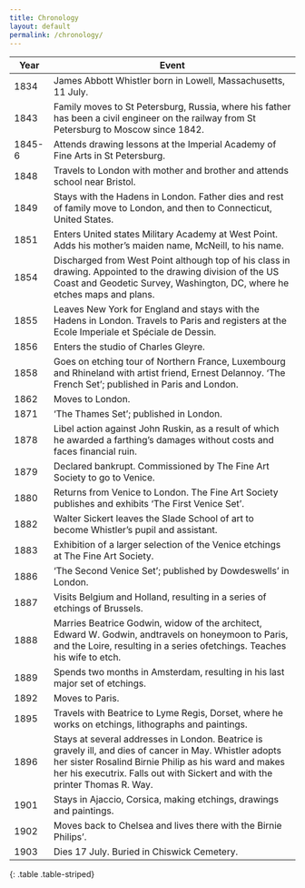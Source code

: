 ```yaml
---
title: Chronology
layout: default
permalink: /chronology/
---
```


|Year|Event|
|---|---|
|1834|James Abbott Whistler born in Lowell, Massachusetts, 11 July.|
|1843|Family moves to St Petersburg, Russia, where his father has been a civil engineer on the railway from St Petersburg to Moscow since 1842.|
|1845-6|Attends drawing lessons at the Imperial Academy of Fine Arts in St Petersburg.|
|1848|Travels to London with mother and brother and attends school near Bristol.|
|1849|Stays with the Hadens in London. Father dies and rest of family move to London, and then to Connecticut, United States.|
|1851|Enters United  states Military Academy at West Point. Adds his mother’s maiden name, McNeill, to his name.|
|1854|Discharged from West Point although top of his class in drawing. Appointed to the drawing division of the US Coast and Geodetic Survey, Washington, DC, where he etches maps and plans.|
|1855|Leaves New York for England and stays with the Hadens in London. Travels to Paris and registers at the Ecole Imperiale et Spéciale de Dessin.|
|1856|Enters the studio of Charles Gleyre.|
|1858|Goes on etching tour of Northern France, Luxembourg and Rhineland with artist friend, Ernest Delannoy. ‘The French Set’; published in Paris and London.|
|1862|Moves to London.|
|1871|‘The Thames Set’; published in London.|
|1878|Libel action against John Ruskin, as a result of which he awarded a farthing’s damages without costs and faces financial ruin.|
|1879|Declared bankrupt.  Commissioned by The Fine Art Society to go to Venice.|
|1880|Returns from Venice to London. The Fine Art Society publishes and exhibits ‘The First Venice Set’.|
|1882|Walter Sickert leaves the Slade School of art to become Whistler’s pupil and assistant.|
|1883|Exhibition of a larger selection of the Venice etchings at The Fine Art Society.|
|1886|‘The Second Venice Set’; published by Dowdeswells’ in London.|
|1887|Visits Belgium and Holland, resulting in a series of etchings of Brussels.|
|1888|Marries Beatrice Godwin, widow of the architect, Edward W. Godwin, andtravels on honeymoon to Paris, and the Loire, resulting in a series ofetchings. Teaches his wife to etch.|
|1889|Spends two months in Amsterdam, resulting in his last major set of etchings.|
|1892|Moves to Paris.|
|1895|Travels with Beatrice to Lyme Regis, Dorset, where he works on etchings, lithographs and paintings.|
|1896|Stays at several addresses in London. Beatrice is gravely ill, and dies of cancer in May. Whistler adopts her sister Rosalind Birnie Philip as his ward and makes her his executrix. Falls out with Sickert and with the printer Thomas R. Way.|
|1901|Stays in Ajaccio, Corsica, making etchings, drawings and paintings.|
|1902|Moves back to Chelsea and lives there with the Birnie Philips’.|
|1903|Dies 17 July. Buried in Chiswick  Cemetery.|
{: .table .table-striped}

